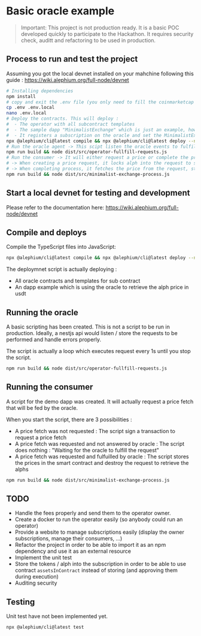# Basic oracle example

> Important: This project is not production ready. It is a basic POC developed quickly to participate to the Hackathon. It requires security check, auditt and refactoring to be used in production.

## Process to run and test the project

Assuming you got the local devnet installed on your mahchine following this guide : https://wiki.alephium.org/full-node/devnet
```bash
# Installing dependencies
npm install
# copy and exit the .env file (you only need to fill the coinmarketcap id to retrieve prices)
cp .env .env.local
nano .env.local
# Deploy the contracts. This will deploy : 
#  - The operator with all subcontract templates
#  - The sample dapp "MinimalistExchange" which is just an example, how to retrieve prices from the oracle
#  - It registers a subscription on the oracle and set the MinimalistExchange contract as a legit consumer
npx @alephium/cli@latest compile && npx @alephium/cli@latest deploy --network devnet
# Run the oracle agent -> This scipt listen the oracle events to fulfill requests as soon as they come
npm run build && node dist/src/operator-fullfill-requests.js
# Run the consumer -> It will either request a price or complete the process based on contract state
# -> When creating a price request, it locks alph into the request to store the contract and pay the oracle fees
# -> When completing process, it fetches the price from the request, stores it in itself, remove the subcontract and get the fees back (deducing the fees which were sent to the operator)
npm run build && node dist/src/minimalist-exchange-process.js
```


## Start a local devnet for testing and development

Please refer to the documentation here: https://wiki.alephium.org/full-node/devnet

## Compile and deploys

Compile the TypeScript files into JavaScript:

```bash
npx @alephium/cli@latest compile && npx @alephium/cli@latest deploy --network devnet
```

The deploymnet script is actually deploying :

* All oracle contracts and templates for sub contract
* An dapp example which is using the oracle to retrieve the alph price in usdt


## Running the oracle 

A basic scripting has been created. This is not a script to be run in production. 
Ideally, a nestjs api would listen / store the requests to be performed and handle errors properly.

The script is actually a loop which executes request every 1s until you stop the script.


```bash
npm run build && node dist/src/operator-fullfill-requests.js
```

## Running the consumer

A script for the demo dapp was created. It will actually request a price fetch that will be fed by the oracle.

When you start the script, there are 3 possibilities :

- A price fetch was not requested : The script sign a transaction to request a price fetch
- A price fetch was requested and not answered by oracle : The script does nothing : "Waiting for the oracle to fulfill the request"
- A price fetch was requested and fulfuilled by oracle : The script stores the prices in the smart contract and destroy the request to retrieve the alphs

```bash
npm run build && node dist/src/minimalist-exchange-process.js
```

## TODO

- Handle the fees properly and send them to the operator owner.
- Create a docker to run the operator easily (so anybody could run an operator)
- Provide a website to manage subscriptions easily (display the owner subscriptions, manage their consumers, ...)
- Refactor the project in order to be able to import it as an npm dependency and use it as an external resource
- Implement the unit test
- Store the tokens / alph into the subscription in order to be able to use contract `assetsInContract` instead of storing (and approving them during execution)
- Auditing security

## Testing

Unit test have not been implemented yet.

```bash
npx @alephium/cli@latest test
```
